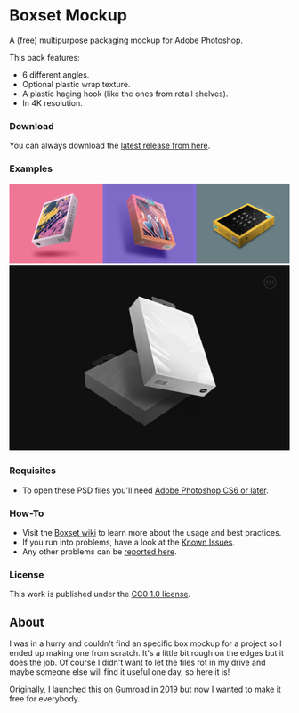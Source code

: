 # Boxset Mockup
A (free) multipurpose packaging mockup for Adobe Photoshop.

This pack features:
* 6 different angles.
* Optional plastic wrap texture.
* A plastic haging hook (like the ones from retail shelves).
* In 4K resolution.

### Download
You can always download the [latest release from here](https://github.com/darriagada/Boxset/releases/latest).

### Examples
![Example boxes](https://github.com/darriagada/Boxset/blob/alpha/docs/img/gallery_boxes%402x.png)
![Example Box Set](https://github.com/darriagada/Boxset/blob/alpha/docs/img/hero_min.png)

### Requisites
* To open these PSD files you'll need [Adobe Photoshop CS6 or later](https://www.adobe.com/products/photoshop.html).

### How-To
* Visit the [Boxset wiki](https://github.com/darriagada/Boxset/wiki) to learn more about the usage and best practices.
* If you run into problems, have a look at the [Known Issues](https://github.com/darriagada/Boxset/wiki/Known-Issues). 
* Any other problems can be [reported here](https://github.com/darriagada/Boxset/issues).

### License
This work is published under the [CC0 1.0 license](https://creativecommons.org/publicdomain/zero/1.0/).

## About
I was in a hurry and couldn't find an specific box mockup for a project so I ended up making one from scratch. It's a little bit rough on the edges but it does the job. Of course I didn't want to let the files rot in my drive and maybe someone else will find it useful one day, so here it is!

Originally, I launched this on Gumroad in 2019 but now I wanted to make it free for everybody.
